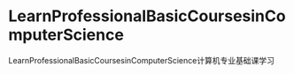 # LearnProfessionalBasicCoursesinComputerScience
LearnProfessionalBasicCoursesinComputerScience计算机专业基础课学习

